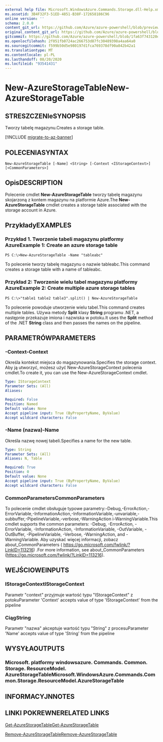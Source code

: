 ```yaml
---
external help file: Microsoft.WindowsAzure.Commands.Storage.dll-Help.xml
ms.assetid: 3B4F32F3-51ED-4851-B38F-172658186C96
online version: ''
schema: 2.0.0
content_git_url: https://github.com/Azure/azure-powershell/blob/preview/src/Storage/Commands.Storage/help/New-AzureStorageTable.md
original_content_git_url: https://github.com/Azure/azure-powershell/blob/preview/src/Storage/Commands.Storage/help/New-AzureStorageTable.md
gitcommit: https://github.com/Azure/azure-powershell/blob/1fa63f743120d7a7cd6cbb28ee43cd0f4c654af9
ms.openlocfilehash: 2f051fb0724ac266753d87fc30489398a4aa64a0
ms.sourcegitcommit: f599b50d5e980197d1fca769378df90a842b42a1
ms.translationtype: MT
ms.contentlocale: pl-PL
ms.lasthandoff: 08/20/2020
ms.locfileid: "93541431"
---
```

# <span data-ttu-id="6c53b-101">New-AzureStorageTable</span><span class="sxs-lookup"><span data-stu-id="6c53b-101">New-AzureStorageTable</span></span>

## <span data-ttu-id="6c53b-102">STRESZCZENIe</span><span class="sxs-lookup"><span data-stu-id="6c53b-102">SYNOPSIS</span></span>
<span data-ttu-id="6c53b-103">Tworzy tabelę magazynu.</span><span class="sxs-lookup"><span data-stu-id="6c53b-103">Creates a storage table.</span></span>

[!INCLUDE [migrate-to-az-banner](../../includes/migrate-to-az-banner.md)]

## <span data-ttu-id="6c53b-104">POLECENIA</span><span class="sxs-lookup"><span data-stu-id="6c53b-104">SYNTAX</span></span>

```
New-AzureStorageTable [-Name] <String> [-Context <IStorageContext>] [<CommonParameters>]
```

## <span data-ttu-id="6c53b-105">Opis</span><span class="sxs-lookup"><span data-stu-id="6c53b-105">DESCRIPTION</span></span>
<span data-ttu-id="6c53b-106">Polecenie cmdlet **New-AzureStorageTable** tworzy tabelę magazynu skojarzoną z kontem magazynu na platformie Azure.</span><span class="sxs-lookup"><span data-stu-id="6c53b-106">The **New-AzureStorageTable** cmdlet creates a storage table associated with the storage account in Azure.</span></span>

## <span data-ttu-id="6c53b-107">Przykłady</span><span class="sxs-lookup"><span data-stu-id="6c53b-107">EXAMPLES</span></span>

### <span data-ttu-id="6c53b-108">Przykład 1. Tworzenie tabeli magazynu platformy Azure</span><span class="sxs-lookup"><span data-stu-id="6c53b-108">Example 1: Create an azure storage table</span></span>
```
PS C:\>New-AzureStorageTable -Name "tableabc"
```

<span data-ttu-id="6c53b-109">To polecenie tworzy tabelę magazynu o nazwie tableabc.</span><span class="sxs-lookup"><span data-stu-id="6c53b-109">This command creates a storage table with a name of tableabc.</span></span>

### <span data-ttu-id="6c53b-110">Przykład 2: Tworzenie wielu tabel magazynu platformy Azure</span><span class="sxs-lookup"><span data-stu-id="6c53b-110">Example 2: Create multiple azure storage tables</span></span>
```
PS C:\>"table1 table2 table3".split() | New-AzureStorageTable
```

<span data-ttu-id="6c53b-111">To polecenie powoduje utworzenie wielu tabel.</span><span class="sxs-lookup"><span data-stu-id="6c53b-111">This command creates multiple tables.</span></span>
<span data-ttu-id="6c53b-112">Używa metody **Split** klasy **String** programu .NET, a następnie przekazuje imiona i nazwiska w potoku.</span><span class="sxs-lookup"><span data-stu-id="6c53b-112">It uses the **Split** method of the .NET **String** class and then passes the names on the pipeline.</span></span>

## <span data-ttu-id="6c53b-113">PARAMETRÓW</span><span class="sxs-lookup"><span data-stu-id="6c53b-113">PARAMETERS</span></span>

### <span data-ttu-id="6c53b-114">-Context</span><span class="sxs-lookup"><span data-stu-id="6c53b-114">-Context</span></span>
<span data-ttu-id="6c53b-115">Określa kontekst miejsca do magazynowania.</span><span class="sxs-lookup"><span data-stu-id="6c53b-115">Specifies the storage context.</span></span>
<span data-ttu-id="6c53b-116">Aby ją utworzyć, możesz użyć New-AzureStorageContext polecenia cmdlet.</span><span class="sxs-lookup"><span data-stu-id="6c53b-116">To create it, you can use the New-AzureStorageContext cmdlet.</span></span>

```yaml
Type: IStorageContext
Parameter Sets: (All)
Aliases: 

Required: False
Position: Named
Default value: None
Accept pipeline input: True (ByPropertyName, ByValue)
Accept wildcard characters: False
```

### <span data-ttu-id="6c53b-117">-Name (nazwa)</span><span class="sxs-lookup"><span data-stu-id="6c53b-117">-Name</span></span>
<span data-ttu-id="6c53b-118">Określa nazwę nowej tabeli.</span><span class="sxs-lookup"><span data-stu-id="6c53b-118">Specifies a name for the new table.</span></span>

```yaml
Type: String
Parameter Sets: (All)
Aliases: N, Table

Required: True
Position: 0
Default value: None
Accept pipeline input: True (ByPropertyName, ByValue)
Accept wildcard characters: False
```

### <span data-ttu-id="6c53b-119">CommonParameters</span><span class="sxs-lookup"><span data-stu-id="6c53b-119">CommonParameters</span></span>
<span data-ttu-id="6c53b-120">To polecenie cmdlet obsługuje typowe parametry:-Debug,-ErrorAction,-ErrorVariable,-InformationAction,-InformationVariable,-unvariable,-subbuffer,-PipelineVariable,-verbose,-WarningAction i-WarningVariable.</span><span class="sxs-lookup"><span data-stu-id="6c53b-120">This cmdlet supports the common parameters: -Debug, -ErrorAction, -ErrorVariable, -InformationAction, -InformationVariable, -OutVariable, -OutBuffer, -PipelineVariable, -Verbose, -WarningAction, and -WarningVariable.</span></span> <span data-ttu-id="6c53b-121">Aby uzyskać więcej informacji, zobacz about_CommonParameters ( https://go.microsoft.com/fwlink/?LinkID=113216) .</span><span class="sxs-lookup"><span data-stu-id="6c53b-121">For more information, see about_CommonParameters (https://go.microsoft.com/fwlink/?LinkID=113216).</span></span>

## <span data-ttu-id="6c53b-122">WEJŚCIOWE</span><span class="sxs-lookup"><span data-stu-id="6c53b-122">INPUTS</span></span>

### <span data-ttu-id="6c53b-123">IStorageContext</span><span class="sxs-lookup"><span data-stu-id="6c53b-123">IStorageContext</span></span>

<span data-ttu-id="6c53b-124">Parametr "context" przyjmuje wartość typu "IStorageContext" z potoku</span><span class="sxs-lookup"><span data-stu-id="6c53b-124">Parameter 'Context' accepts value of type 'IStorageContext' from the pipeline</span></span>

### <span data-ttu-id="6c53b-125">Ciąg</span><span class="sxs-lookup"><span data-stu-id="6c53b-125">String</span></span>

<span data-ttu-id="6c53b-126">Parametr "nazwa" akceptuje wartość typu "String" z procesu</span><span class="sxs-lookup"><span data-stu-id="6c53b-126">Parameter 'Name' accepts value of type 'String' from the pipeline</span></span>

## <span data-ttu-id="6c53b-127">WYSYŁA</span><span class="sxs-lookup"><span data-stu-id="6c53b-127">OUTPUTS</span></span>

### <span data-ttu-id="6c53b-128">Microsoft. platformy windowsazure. Commands. Common. Storage. ResourceModel. AzureStorageTable</span><span class="sxs-lookup"><span data-stu-id="6c53b-128">Microsoft.WindowsAzure.Commands.Common.Storage.ResourceModel.AzureStorageTable</span></span>

## <span data-ttu-id="6c53b-129">INFORMACYJN</span><span class="sxs-lookup"><span data-stu-id="6c53b-129">NOTES</span></span>

## <span data-ttu-id="6c53b-130">LINKI POKREWNE</span><span class="sxs-lookup"><span data-stu-id="6c53b-130">RELATED LINKS</span></span>

[<span data-ttu-id="6c53b-131">Get-AzureStorageTable</span><span class="sxs-lookup"><span data-stu-id="6c53b-131">Get-AzureStorageTable</span></span>](./Get-AzureStorageTable.md)

[<span data-ttu-id="6c53b-132">Remove-AzureStorageTable</span><span class="sxs-lookup"><span data-stu-id="6c53b-132">Remove-AzureStorageTable</span></span>](./Remove-AzureStorageTable.md)


